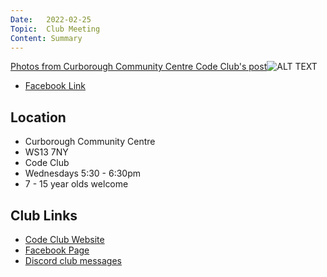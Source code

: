 ```yaml
---
Date:   2022-02-25
Topic:  Club Meeting
Content: Summary
---
```



[Photos from Curborough Community Centre Code Club's post](https://www.facebook.com/1481985248595237/posts/4645244508935946/)![ALT TEXT](https://scontent.fbhx6-1.fna.fbcdn.net/v/t39.30808-6/274210097_4645244322269298_7883813276136575719_n.jpg?stp=dst-jpg_p720x720&_nc_cat=100&ccb=1-7&_nc_sid=5f2048&_nc_ohc=eOSaL2BlLdQAX8kwP-v&_nc_ht=scontent.fbhx6-1.fna&edm=AKK4YLsEAAAA&oh=00_AfBfSMzdgg63nDgGGJ2QCs0jsKvIULK21NxTqXM69lnVAQ&oe=652B8DDE)

* [Facebook Link](https://www.facebook.com/1481985248595237/posts/4645244508935946/)

## Location

* Curborough Community Centre
* WS13 7NY
* Code Club
* Wednesdays 5:30 - 6:30pm
* 7 - 15 year olds welcome

## Club Links

* [Code Club Website](https://lichfield-code-club.github.io/)
* [Facebook Page](https://www.facebook.com/LichfieldCoders)
* [Discord club messages](https://discord.gg/szz6xGK)
